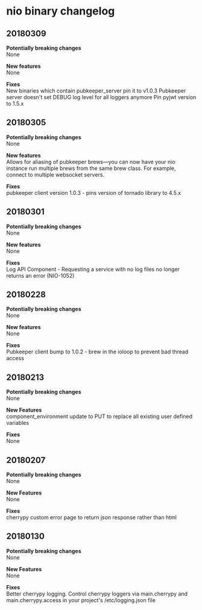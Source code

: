 # nio binary changelog

## 20180309

**Potentially breaking changes**<br>
None

**New features**<br>
None

**Fixes**<br>
New binaries which contain pubkeeper_server pin it to v1.0.3
Pubkeeper server doesn't set DEBUG log level for all loggers anymore
Pin pyjwt version to 1.5.x

## 20180305

**Potentially breaking changes**<br>
None

**New features**<br>
Allows for aliasing of pubkeeper brews—you can now have your nio instance run multiple brews from the same brew class. For example, connect to multiple websocket servers.

**Fixes**<br>
pubkeeper client version 1.0.3 - pins version of tornado library to 4.5.x

## 20180301

**Potentially breaking changes**<br>
None

**New features**<br>
None

**Fixes**<br>
Log API Component - Requesting a service with no log files no longer returns an error (NIO-1052)

## 20180228

**Potentially breaking changes**<br>
None

**New features**<br>
None

**Fixes**<br>
Pubkeeper client bump to 1.0.2 - brew in the ioloop to prevent bad thread access

## 20180213
**Potentially breaking changes**<br>
None

**New Features**<br>
component_environment update to PUT to replace all existing user defined variables

**Fixes**<br>
None

## 20180207

**Potentially breaking changes**<br>
None

**New Features**<br>
None

**Fixes**<br>
cherrypy custom error page to return json response rather than html


## 20180130

**Potentially breaking changes**<br>
None

**New Features**<br>
None

**Fixes**<br>
Better cherrypy logging. Control cherrypy loggers via main.cherrypy and main.cherrypy.access in your project's /etc/logging.json file
